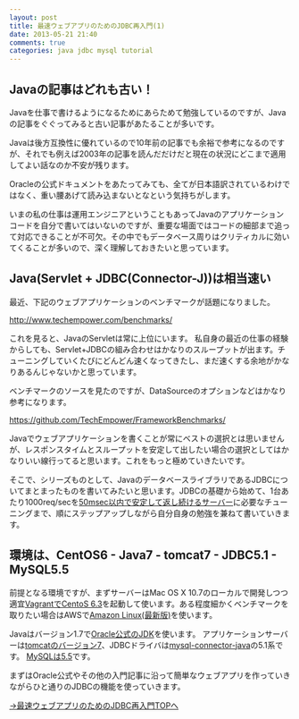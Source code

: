 ```yaml
---
layout: post
title: 最速ウェブアプリのためのJDBC再入門(1)
date: 2013-05-21 21:40
comments: true
categories: java jdbc mysql tutorial
---
```


## Javaの記事はどれも古い！

Javaを仕事で書けるようになるためにあらためて勉強しているのですが、Javaの記事をぐぐってみると古い記事があたることが多いです。

Javaは後方互換性に優れているので10年前の記事でも余裕で参考になるのですが、それでも例えば2003年の記事を読んだだけだと現在の状況にどこまで適用してよい話なのか不安が残ります。

Oracleの公式ドキュメントをあたってみても、全てが日本語訳されているわけではなく、重い腰あげて読み込まないとなという気持ちがします。

いまの私の仕事は運用エンジニアということもあってJavaのアプリケーションコードを自分で書いてはいないのですが、重要な場面ではコードの細部まで追って対応できることが不可欠。その中でもデータベース周りはクリティカルに効いてくることが多いので、深く理解しておきたいと思っています。


## Java(Servlet + JDBC(Connector-J))は相当速い

最近、下記のウェブアプリケーションのベンチマークが話題になりました。

http://www.techempower.com/benchmarks/

これを見ると、JavaのServletは常に上位にいます。
私自身の最近の仕事の経験からしても、Servlet+JDBCの組み合わせはかなりのスループットが出ます。チューニングしていくたびにどんどん速くなってきたし、まだ速くする余地がかなりあるんじゃないかと思っています。

ベンチマークのソースを見たのですが、DataSourceのオプションなどはかなり参考になります。

https://github.com/TechEmpower/FrameworkBenchmarks/

Javaでウェブアプリケーションを書くことが常にベストの選択とは思いませんが、レスポンスタイムとスループットを安定して出したい場合の選択としてはかなりいい線行ってると思います。これをもっと極めていきたいです。

そこで、シリーズものとして、JavaのデータベースライブラリであるJDBCについてまとまったものを書いてみたいと思います。JDBCの基礎から始めて、1台あたり1000req/secを[50msec以内で安定して返し続けるサーバー](http://www.slideshare.net/Satully/jaws2013lt-1000qps)に必要なチューニングまで、順にステップアップしながら自分自身の勉強を兼ねて書いていきます。


## 環境は、CentOS6 - Java7 - tomcat7 - JDBC5.1 - MySQL5.5

前提となる環境ですが、まずサーバーはMac OS X 10.7のローカルで開発しつつ適宜[VagrantでCentoS 6.3](http://www.vagrantbox.es)を起動して使います。ある程度細かくベンチマークを取りたい場合はAWSで[Amazon Linux(最新版)](http://aws.amazon.com/jp/amazon-linux-ami/)を使います。

Javaはバージョン1.7で[Oracle公式のJDK](http://www.oracle.com/technetwork/java/javase/downloads/jdk7-downloads-1880260.html)を使います。
アプリケーションサーバーは[tomcatのバージョン7](http://tomcat.apache.org/tomcat-7.0-doc/)、JDBCドライバは[mysql-connector-java](http://mvnrepository.com/artifact/mysql/mysql-connector-java)の5.1系です。
[MySQLは5.5](http://dev.mysql.com/doc/refman/5.5/en/index.html)です。

まずはOracle公式やその他の入門記事に沿って簡単なウェブアプリを作っていきながらひと通りのJDBCの機能を使っていきます。

[→最速ウェブアプリのためのJDBC再入門TOPへ](/special/jdbc)


